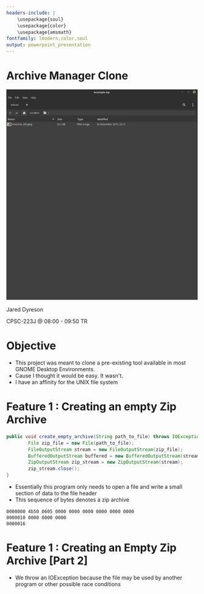 ```yaml
---
headers-include: |
	\usepackage{soul}
	\usepackage{color}
	\usepackage{amsmath}
fontfamily: lmodern,color,soul
output: powerpoint_presentation
---
```


# Archive Manager Clone

![](assets/example_baseline)

Jared Dyreson

CPSC-223J @ 08:00 - 09:50 TR

# Objective

- This project was meant to clone a pre-existing tool available in most GNOME Desktop Environments.
- Cause I thought it would be easy. It wasn't.
- I have an affinity for the UNIX file system

# Feature 1 : Creating an empty Zip Archive

```java
public void create_empty_archive(String path_to_file) throws IOException{
        File zip_file = new File(path_to_file);
        FileOutputStream stream = new FileOutputStream(zip_file);
        BufferedOutputStream buffered = new BufferedOutputStream(stream);
        ZipOutputStream zip_stream = new ZipOutputStream(stream);
        zip_stream.close();
}
```

- Essentially this program only needs to open a file and write a small section of data to the file header
- This sequence of bytes denotes a zip archive

```
0000000 4b50 0605 0000 0000 0000 0000 0000 0000
0000010 0000 0000 0000                         
0000016
```

# Feature 1 : Creating an Empty Zip Archive [Part 2]

- We throw an IOException because the file may be used by another program or other possible race conditions

# 
